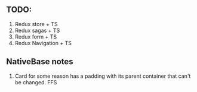 ## TODO:

1. Redux store + TS
2. Redux sagas + TS
3. Redux form + TS
4. Redux Navigation + TS

## NativeBase notes

1. Card for some reason has a padding with its parent container that can't be changed. FFS
